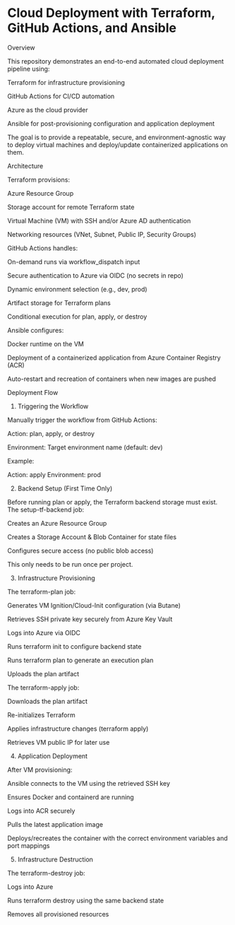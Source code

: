 
# Cloud Deployment with Terraform, GitHub Actions, and Ansible
Overview

This repository demonstrates an end-to-end automated cloud deployment pipeline using:

Terraform for infrastructure provisioning

GitHub Actions for CI/CD automation

Azure as the cloud provider

Ansible for post-provisioning configuration and application deployment

The goal is to provide a repeatable, secure, and environment-agnostic way to deploy virtual machines and deploy/update containerized applications on them.

Architecture

Terraform provisions:

Azure Resource Group

Storage account for remote Terraform state

Virtual Machine (VM) with SSH and/or Azure AD authentication

Networking resources (VNet, Subnet, Public IP, Security Groups)

GitHub Actions handles:

On-demand runs via workflow_dispatch input

Secure authentication to Azure via OIDC (no secrets in repo)

Dynamic environment selection (e.g., dev, prod)

Artifact storage for Terraform plans

Conditional execution for plan, apply, or destroy

Ansible configures:

Docker runtime on the VM

Deployment of a containerized application from Azure Container Registry (ACR)

Auto-restart and recreation of containers when new images are pushed

Deployment Flow
1. Triggering the Workflow

Manually trigger the workflow from GitHub Actions:

Action: plan, apply, or destroy

Environment: Target environment name (default: dev)

Example:

Action: apply
Environment: prod

2. Backend Setup (First Time Only)

Before running plan or apply, the Terraform backend storage must exist.
The setup-tf-backend job:

Creates an Azure Resource Group

Creates a Storage Account & Blob Container for state files

Configures secure access (no public blob access)

This only needs to be run once per project.

3. Infrastructure Provisioning

The terraform-plan job:

Generates VM Ignition/Cloud-Init configuration (via Butane)

Retrieves SSH private key securely from Azure Key Vault

Logs into Azure via OIDC

Runs terraform init to configure backend state

Runs terraform plan to generate an execution plan

Uploads the plan artifact

The terraform-apply job:

Downloads the plan artifact

Re-initializes Terraform

Applies infrastructure changes (terraform apply)

Retrieves VM public IP for later use

4. Application Deployment

After VM provisioning:

Ansible connects to the VM using the retrieved SSH key

Ensures Docker and containerd are running

Logs into ACR securely

Pulls the latest application image

Deploys/recreates the container with the correct environment variables and port mappings

5. Infrastructure Destruction

The terraform-destroy job:

Logs into Azure

Runs terraform destroy using the same backend state

Removes all provisioned resources

